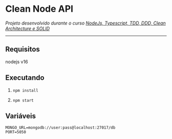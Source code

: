 # Clean Node API

_Projeto desenvolvido durante o curso [NodeJs, Typescript, TDD, DDD, Clean Architecture e SOLID](https://www.udemy.com/course/tdd-com-mango/)_

---

## Requisitos

nodejs v16

## Executando

1. `npm install`

2. `npm start`

## Variáveis

```
MONGO_URL=mongodb://user:pass@localhost:27017/db
PORT=5050
```
